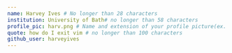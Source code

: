 ```yaml
---
name: Harvey Ives # No longer than 28 characters
institution: University of Bath# no longer than 58 characters
profile_pic: harv.png # Name and extension of your profile picture(ex. mona.png)
quote: how do I exit vim # no longer than 100 characters
github_user: harveyives
---
```

